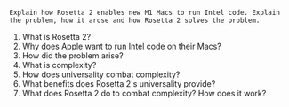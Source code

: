 ```Rosetta 2
Explain how Rosetta 2 enables new M1 Macs to run Intel code. Explain the problem, how it arose and how Rosetta 2 solves the problem.
```

1. What is Rosetta 2?
2. Why does Apple want to run Intel code on their Macs?
3. How did the problem arise?
4. What is complexity?
5. How does universality combat complexity?
6. What benefits does Rosetta 2's universality provide?
7. What does Rosetta 2 do to combat complexity? How does it work?